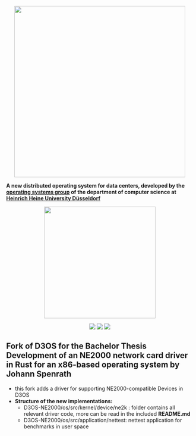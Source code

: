 <p align="center">
  <a href="https://www.uni-duesseldorf.de/home/en/home.html"><img src="media/d3os.png" width=460></a>
</p>

**A new distributed operating system for data centers, developed by the [operating systems group](https://www.cs.hhu.de/en/research-groups/operating-systems.html) of the department of computer science at [Heinrich Heine University Düsseldorf](https://www.hhu.de)**

<p align="center">
  <a href="https://www.uni-duesseldorf.de/home/en/home.html"><img src="media/hhu.svg" width=300></a>
</p>

<p align="center">
  <a href="https://github.com/hhu-bsinfo/D3OS/actions/workflows/build.yml"><img src="https://github.com/hhu-bsinfo/D3OS/actions/workflows/build.yml/badge.svg"></a>
  <img src="https://img.shields.io/badge/Rust-2024-blue.svg">
  <img src="https://img.shields.io/badge/license-GPLv3-orange.svg">
</p>

## Fork of D3OS for the Bachelor Thesis **Development of an NE2000 network card driver in Rust for an x86-based operating system** by Johann Spenrath

- this fork adds a driver for supporting NE2000-compatible Devices in D3OS
- **Structure of the new implementations:**
  - D3OS-NE2000/os/src/kernel/device/ne2k : folder contains all relevant driver code, more can be read in the included **README.md**
  - D3OS-NE2000/os/src/application/nettest: nettest application for benchmarks in user space
